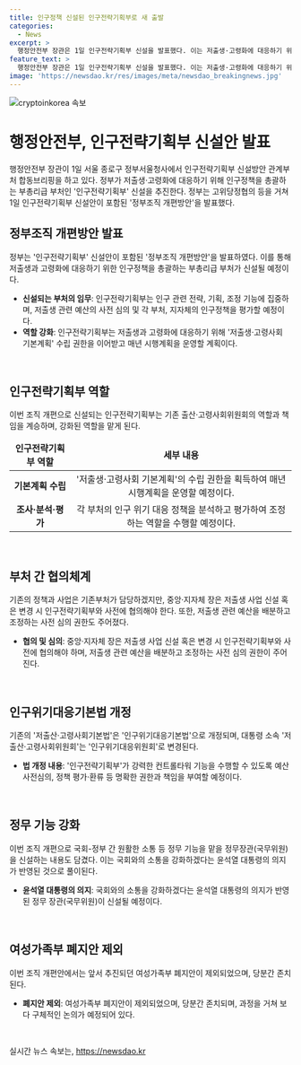 ```yaml
---
title: 인구정책 신설된 인구전략기획부로 새 출발
categories:
  - News
excerpt: >
  행정안전부 장관은 1일 인구전략기획부 신설을 발표했다. 이는 저출생·고령화에 대응하기 위한 정부의 움직임으로, 인구 관련 정책을 총괄하는 인구전략기획부는 강력한 컨트롤타워로서 인구 관련 전략 및 기획과 조정 기능을 담당할 예정이다. 또한, 정무장관(국무위원)을 신설하는 내용과 여성가족부 폐지안을 제외한 것이 주목받는다. 기재부는 예산 편성 시 저출생 관련 예산의 사전 심의를 인구전략기획부가 담당하며, 인구위기대응기본법 개정으로 인구전략기획부에 강력한 권한과 책임을 부여할 예정이다.
feature_text: >
  행정안전부 장관은 1일 인구전략기획부 신설을 발표했다. 이는 저출생·고령화에 대응하기 위한 정부의 움직임으로, 인구 관련 정책을 총괄하는 인구전략기획부는 강력한 컨트롤타워로서 인구 관련 전략 및 기획과 조정 기능을 담당할 예정이다. 또한, 정무장관(국무위원)을 신설하는 내용과 여성가족부 폐지안을 제외한 것이 주목받는다. 기재부는 예산 편성 시 저출생 관련 예산의 사전 심의를 인구전략기획부가 담당하며, 인구위기대응기본법 개정으로 인구전략기획부에 강력한 권한과 책임을 부여할 예정이다.
image: 'https://newsdao.kr/res/images/meta/newsdao_breakingnews.jpg'
---
```


<p><img src="https://newsdao.kr/res/images/meta/newsdao_breakingnews.jpg" alt="cryptoinkorea 속보" /></p>

<h1>행정안전부, 인구전략기획부 신설안 발표</h1>

<p data-ke-size="size16">행정안전부 장관이 1일 서울 종로구 정부서울청사에서 인구전략기획부 신설방안 관계부처 합동브리핑을 하고 있다. 정부가 저출생·고령화에 대응하기 위해 인구정책을 총괄하는 부총리급 부처인 '인구전략기획부' 신설을 추진한다. 정부는 고위당정협의 등을 거쳐 1일 인구전략기획부 신설안이 포함된 '정부조직 개편방안'을 발표했다.</p>

<h2 data-ke-size="size26">정부조직 개편방안 발표</h2>

<p data-ke-size="size16">정부는 '인구전략기획부' 신설안이 포함된 '정부조직 개편방안'을 발표하였다. 이를 통해 저출생과 고령화에 대응하기 위한 인구정책을 총괄하는 부총리급 부처가 신설될 예정이다.</p>

<ul>
<li><b>신설되는 부처의 임무</b>: 인구전략기획부는 인구 관련 전략, 기획, 조정 기능에 집중하며, 저출생 관련 예산의 사전 심의 및 각 부처, 지자체의 인구정책을 평가할 예정이다.</li>
<li><b>역할 강화</b>: 인구전략기획부는 저출생과 고령화에 대응하기 위해 '저출생·고령사회 기본계획' 수립 권한을 이어받고 매년 시행계획을 운영할 계획이다.</li>
</ul>

<p data-ke-size="size16">&nbsp;</p>

<h2 data-ke-size="size26">인구전략기획부 역할</h2>

<p data-ke-size="size16">이번 조직 개편으로 신설되는 인구전략기획부는 기존 출산·고령사회위원회의 역할과 책임을 계승하며, 강화된 역할을 맡게 된다.</p>

<table>
<thead>
<tr>
<td style="text-align: center; height: 17px;"><b>인구전략기획부 역할</b></td>
<td style="text-align: center; height: 17px;"><b>세부 내용</b></td>
</tr>
</thead>
<tbody>
<tr>
<td style="text-align: center; height: 17px;"><b>기본계획 수립</b></td>
<td style="text-align: center; height: 17px;">'저출생·고령사회 기본계획'의 수립 권한을 획득하여 매년 시행계획을 운영할 예정이다.</td>
</tr>
<tr>
<td style="text-align: center; height: 17px;"><b>조사·분석·평가</b></td>
<td style="text-align: center; height: 17px;">각 부처의 인구 위기 대응 정책을 분석하고 평가하여 조정하는 역할을 수행할 예정이다.</td>
</tr>
</tbody>
</table>

<p data-ke-size="size16">&nbsp;</p>

<h2 data-ke-size="size26">부처 간 협의체계</h2>

<p data-ke-size="size16">기존의 정책과 사업은 기존부처가 담당하겠지만, 중앙·지자체 장은 저출생 사업 신설 혹은 변경 시 인구전략기획부와 사전에 협의해야 한다. 또한, 저출생 관련 예산을 배분하고 조정하는 사전 심의 권한도 주어졌다.</p>

<ul>
<li><b>협의 및 심의</b>: 중앙·지자체 장은 저출생 사업 신설 혹은 변경 시 인구전략기획부와 사전에 협의해야 하며, 저출생 관련 예산을 배분하고 조정하는 사전 심의 권한이 주어진다.</li>
</ul>

<p data-ke-size="size16">&nbsp;</p>

<h2 data-ke-size="size26">인구위기대응기본법 개정</h2>

<p data-ke-size="size16">기존의 '저출산·고령사회기본법'은 '인구위기대응기본법'으로 개정되며, 대통령 소속 '저출산·고령사회위원회'는 '인구위기대응위원회'로 변경된다.</p>

<ul>
<li><b>법 개정 내용</b>: '인구전략기획부'가 강력한 컨트롤타워 기능을 수행할 수 있도록 예산 사전심의, 정책 평가·환류 등 명확한 권한과 책임을 부여할 예정이다.</li>
</ul>

<p data-ke-size="size16">&nbsp;</p>

<h2 data-ke-size="size26">정무 기능 강화</h2>

<p data-ke-size="size16">이번 조직 개편으로 국회-정부 간 원활한 소통 등 정무 기능을 맡을 정무장관(국무위원)을 신설하는 내용도 담겼다. 이는 국회와의 소통을 강화하겠다는 윤석열 대통령의 의지가 반영된 것으로 풀이된다.</p>

<ul>
<li><b>윤석열 대통령의 의지</b>: 국회와의 소통을 강화하겠다는 윤석열 대통령의 의지가 반영된 정무 장관(국무위원)이 신설될 예정이다.</li>
</ul>

<p data-ke-size="size16">&nbsp;</p>

<h2 data-ke-size="size26">여성가족부 폐지안 제외</h2>

<p data-ke-size="size16">이번 조직 개편안에서는 앞서 추진되던 여성가족부 폐지안이 제외되었으며, 당분간 존치된다.</p>

<ul>
<li><b>폐지안 제외</b>: 여성가족부 폐지안이 제외되었으며, 당분간 존치되며, 과정을 거쳐 보다 구체적인 논의가 예정되어 있다.</li>
</ul>

<p data-ke-size="size16">&nbsp;</p>
실시간 뉴스 속보는, <a href="https://newsdao.kr" rel="dofollow">https://newsdao.kr</a>


